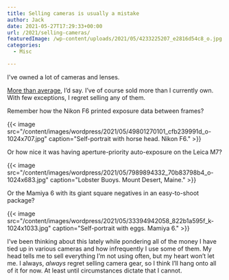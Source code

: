 ```yaml
---
title: Selling cameras is usually a mistake
author: Jack
date: 2021-05-27T17:29:33+00:00
url: /2021/selling-cameras/
featuredImage: /wp-content/uploads/2021/05/4233225207_e2816d54c8_o.jpg
categories:
  - Misc

---
```

I've owned a lot of cameras and lenses. 

[More than average][1], I&#8217;d say. I&#8217;ve of course sold more than I currently own. With few exceptions, I regret selling any of them.

Remember how the Nikon F6 printed exposure data between frames?

{{< image src="/content/images/wordpress/2021/05/49801270101_cfb239991d_o-1024x707.jpg" caption="Self-portrait with horse head. Nikon F6." >}}

Or how nice it was having aperture-priority auto-exposure on the Leica M7?

{{< image src="/content/images/wordpress/2021/05/7989894332_70b83798b4_o-1024x683.jpg" caption="Lobster Buoys. Mount Desert, Maine." >}}



Or the Mamiya 6 with its giant square negatives in an easy-to-shoot package?

{{< image src="/content/images/wordpress/2021/05/33394942058_822b1a595f_k-1024x1033.jpg" caption="Self-portrait with eggs. Mamiya 6." >}}


I&#8217;ve been thinking about this lately while pondering all of the money I have tied up in various cameras and how infrequently I use some of them. My head tells me to sell everything I&#8217;m not using often, but my heart won&#8217;t let me. I always, _always_ regret selling camera gear, so I think I&#8217;ll hang onto all of it for now. At least until circumstances dictate that I cannot.

<!--kg-card-end: html-->

 [1]: https://rudimentarylathe.wiki/#Cameras
 [2]: /content/images/wordpress/2021/05/49801270101_cfb239991d_o.jpg
 [3]: /content/images/wordpress/2021/05/7989894332_70b83798b4_o.jpg
 [4]: /content/images/wordpress/2021/05/33394942058_822b1a595f_k.jpg